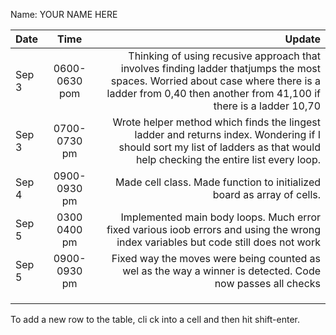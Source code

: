 Name: YOUR NAME HERE

| Date  |      Time      |                                                                                                                                                                                               Update |
|:------|:--------------:|-----------------------------------------------------------------------------------------------------------------------------------------------------------------------------------------------------:|
| Sep 3 | 0600-0630  pom | Thinking of using recusive approach that involves finding ladder thatjumps the most spaces. Worried about case where there is a ladder from 0,40 then another from 41,100 if there is a ladder 10,70 |
| Sep 3 | 0700-0730  pm  |                          Wrote helper method which finds the lingest ladder and returns index. Wondering if I should sort my list of ladders as that would help checking the entire list every loop. |
| Sep 4 |  0900-0930 pm  |                                                                                                                               Made cell class. Made function to initialized board as array of cells. |
| Sep 5 |  0300 0400 pm  |                                                                  Implemented main body loops. Much error fixed various ioob errors and using the wrong index variables  but code still does not work |
| Sep 5 |  0900-0930 pm  |                                                                                            Fixed way the moves were being counted as wel as the way a winner is detected. Code now passes all checks |
|       |                |                                                                                                                                                                                                      |
|       |                |                                                                                                                                                                                                      |
|       |                |                                                                                                                                                                                                      |
  

To add a new row to the table, cli ck into a cell and then hit shift-enter.